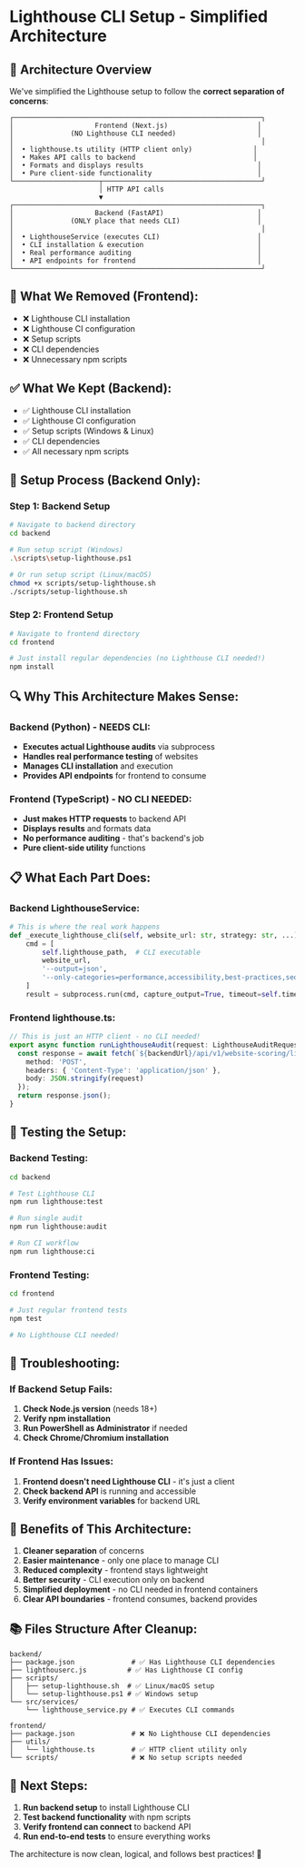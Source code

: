 # Lighthouse CLI Setup - Simplified Architecture

## 🎯 **Architecture Overview**

We've simplified the Lighthouse setup to follow the **correct separation of concerns**:

```
┌─────────────────────────────────────────────────────────────┐
│                    Frontend (Next.js)                      │
│              (NO Lighthouse CLI needed)                    │
│                                                             │
│  • lighthouse.ts utility (HTTP client only)               │
│  • Makes API calls to backend                             │
│  • Formats and displays results                            │
│  • Pure client-side functionality                          │
└─────────────────────┬───────────────────────────────────────┘
                      │ HTTP API calls
                      ▼
┌─────────────────────────────────────────────────────────────┐
│                    Backend (FastAPI)                       │
│              (ONLY place that needs CLI)                   │
│                                                             │
│  • LighthouseService (executes CLI)                        │
│  • CLI installation & execution                            │
│  • Real performance auditing                               │
│  • API endpoints for frontend                              │
└─────────────────────────────────────────────────────────────┘
```

## 🚫 **What We Removed (Frontend):**

- ❌ Lighthouse CLI installation
- ❌ Lighthouse CI configuration  
- ❌ Setup scripts
- ❌ CLI dependencies
- ❌ Unnecessary npm scripts

## ✅ **What We Kept (Backend):**

- ✅ Lighthouse CLI installation
- ✅ Lighthouse CI configuration
- ✅ Setup scripts (Windows & Linux)
- ✅ CLI dependencies
- ✅ All necessary npm scripts

## 🚀 **Setup Process (Backend Only):**

### **Step 1: Backend Setup**
```bash
# Navigate to backend directory
cd backend

# Run setup script (Windows)
.\scripts\setup-lighthouse.ps1

# Or run setup script (Linux/macOS)
chmod +x scripts/setup-lighthouse.sh
./scripts/setup-lighthouse.sh
```

### **Step 2: Frontend Setup**
```bash
# Navigate to frontend directory
cd frontend

# Just install regular dependencies (no Lighthouse CLI needed!)
npm install
```

## 🔍 **Why This Architecture Makes Sense:**

### **Backend (Python) - NEEDS CLI:**
- **Executes actual Lighthouse audits** via subprocess
- **Handles real performance testing** of websites
- **Manages CLI installation** and execution
- **Provides API endpoints** for frontend to consume

### **Frontend (TypeScript) - NO CLI NEEDED:**
- **Just makes HTTP requests** to backend API
- **Displays results** and formats data
- **No performance auditing** - that's backend's job
- **Pure client-side utility** functions

## 📋 **What Each Part Does:**

### **Backend LighthouseService:**
```python
# This is where the real work happens
def _execute_lighthouse_cli(self, website_url: str, strategy: str, ...):
    cmd = [
        self.lighthouse_path,  # CLI executable
        website_url,
        '--output=json',
        '--only-categories=performance,accessibility,best-practices,seo'
    ]
    result = subprocess.run(cmd, capture_output=True, timeout=self.timeout)
```

### **Frontend lighthouse.ts:**
```typescript
// This is just an HTTP client - no CLI needed!
export async function runLighthouseAudit(request: LighthouseAuditRequest): Promise<LighthouseResult> {
  const response = await fetch(`${backendUrl}/api/v1/website-scoring/lighthouse`, {
    method: 'POST',
    headers: { 'Content-Type': 'application/json' },
    body: JSON.stringify(request)
  });
  return response.json();
}
```

## 🧪 **Testing the Setup:**

### **Backend Testing:**
```bash
cd backend

# Test Lighthouse CLI
npm run lighthouse:test

# Run single audit
npm run lighthouse:audit

# Run CI workflow
npm run lighthouse:ci
```

### **Frontend Testing:**
```bash
cd frontend

# Just regular frontend tests
npm test

# No Lighthouse CLI needed!
```

## 🔧 **Troubleshooting:**

### **If Backend Setup Fails:**
1. **Check Node.js version** (needs 18+)
2. **Verify npm installation**
3. **Run PowerShell as Administrator** if needed
4. **Check Chrome/Chromium installation**

### **If Frontend Has Issues:**
1. **Frontend doesn't need Lighthouse CLI** - it's just a client
2. **Check backend API** is running and accessible
3. **Verify environment variables** for backend URL

## 🎉 **Benefits of This Architecture:**

1. **Cleaner separation** of concerns
2. **Easier maintenance** - only one place to manage CLI
3. **Reduced complexity** - frontend stays lightweight
4. **Better security** - CLI execution only on backend
5. **Simplified deployment** - no CLI needed in frontend containers
6. **Clear API boundaries** - frontend consumes, backend provides

## 📚 **Files Structure After Cleanup:**

```
backend/
├── package.json              # ✅ Has Lighthouse CLI dependencies
├── lighthouserc.js          # ✅ Has Lighthouse CI config
├── scripts/
│   ├── setup-lighthouse.sh  # ✅ Linux/macOS setup
│   └── setup-lighthouse.ps1 # ✅ Windows setup
└── src/services/
    └── lighthouse_service.py # ✅ Executes CLI commands

frontend/
├── package.json              # ❌ No Lighthouse CLI dependencies
├── utils/
│   └── lighthouse.ts         # ✅ HTTP client utility only
└── scripts/                  # ❌ No setup scripts needed
```

## 🚀 **Next Steps:**

1. **Run backend setup** to install Lighthouse CLI
2. **Test backend functionality** with npm scripts
3. **Verify frontend can connect** to backend API
4. **Run end-to-end tests** to ensure everything works

The architecture is now clean, logical, and follows best practices! 🎯
